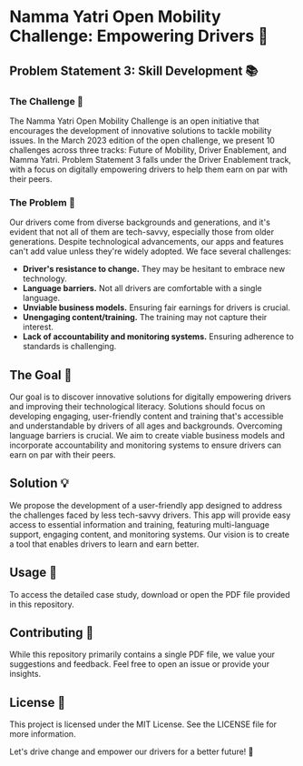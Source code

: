 # Namma Yatri Open Mobility Challenge: Empowering Drivers 🚗

## Problem Statement 3: Skill Development 📚

### The Challenge 🌟
The Namma Yatri Open Mobility Challenge is an open initiative that encourages the development of innovative solutions to tackle mobility issues. In the March 2023 edition of the open challenge, we present 10 challenges across three tracks: Future of Mobility, Driver Enablement, and Namma Yatri. Problem Statement 3 falls under the Driver Enablement track, with a focus on digitally empowering drivers to help them earn on par with their peers.

### The Problem 🤔
Our drivers come from diverse backgrounds and generations, and it's evident that not all of them are tech-savvy, especially those from older generations. Despite technological advancements, our apps and features can't add value unless they're widely adopted. We face several challenges:

- **Driver's resistance to change.** They may be hesitant to embrace new technology.
- **Language barriers.** Not all drivers are comfortable with a single language.
- **Unviable business models.** Ensuring fair earnings for drivers is crucial.
- **Unengaging content/training.** The training may not capture their interest.
- **Lack of accountability and monitoring systems.** Ensuring adherence to standards is challenging.

## The Goal 🥅
Our goal is to discover innovative solutions for digitally empowering drivers and improving their technological literacy. Solutions should focus on developing engaging, user-friendly content and training that's accessible and understandable by drivers of all ages and backgrounds. Overcoming language barriers is crucial. We aim to create viable business models and incorporate accountability and monitoring systems to ensure drivers can earn on par with their peers.

## Solution 💡
We propose the development of a user-friendly app designed to address the challenges faced by less tech-savvy drivers. This app will provide easy access to essential information and training, featuring multi-language support, engaging content, and monitoring systems. Our vision is to create a tool that enables drivers to learn and earn better.

## Usage 📖
To access the detailed case study, download or open the PDF file provided in this repository.

## Contributing 🤝
While this repository primarily contains a single PDF file, we value your suggestions and feedback. Feel free to open an issue or provide your insights.

## License 📜
This project is licensed under the MIT License. See the LICENSE file for more information.

Let's drive change and empower our drivers for a better future! 🚀
